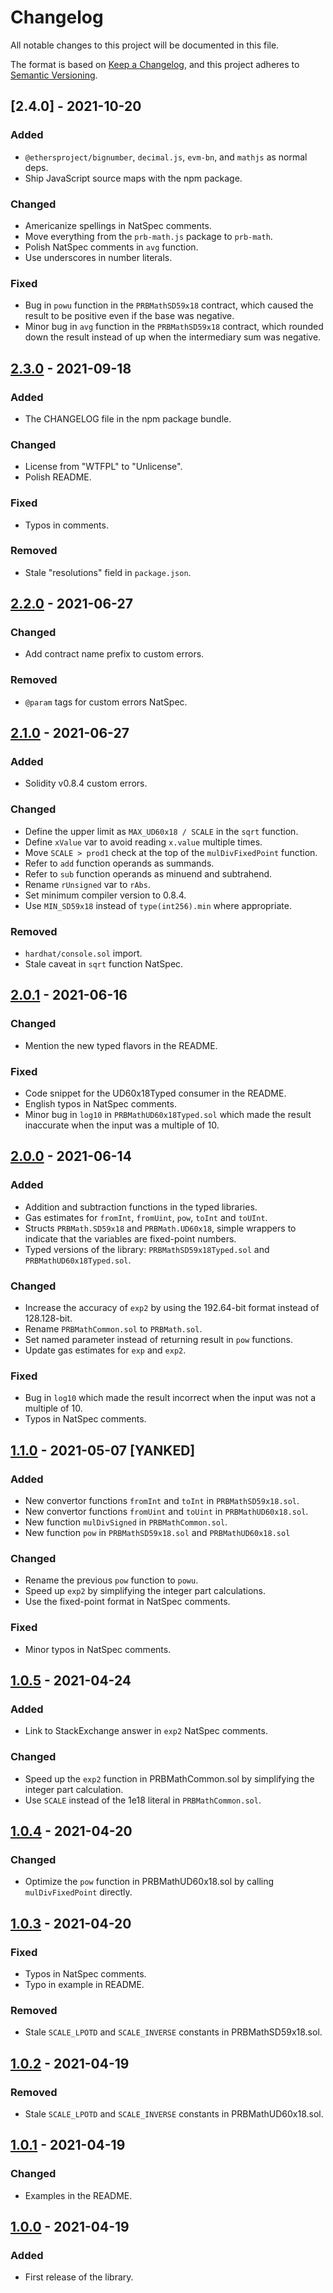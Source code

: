 # Changelog

All notable changes to this project will be documented in this file.

The format is based on [Keep a Changelog](https://keepachangelog.com/en/1.0.0/), and this project adheres to [Semantic Versioning](https://semver.org/spec/v2.0.0.html).

## [2.4.0] - 2021-10-20

### Added

- `@ethersproject/bignumber`, `decimal.js`, `evm-bn`, and `mathjs` as normal deps.
- Ship JavaScript source maps with the npm package.

### Changed

- Americanize spellings in NatSpec comments.
- Move everything from the `prb-math.js` package to `prb-math`.
- Polish NatSpec comments in `avg` function.
- Use underscores in number literals.

### Fixed

- Bug in `powu` function in the `PRBMathSD59x18` contract, which caused the result to be positive even if the base was negative.
- Minor bug in `avg` function in the `PRBMathSD59x18` contract, which rounded down the result instead of up when the intermediary sum was negative.

## [2.3.0] - 2021-09-18

### Added

- The CHANGELOG file in the npm package bundle.

### Changed

- License from "WTFPL" to "Unlicense".
- Polish README.

### Fixed

- Typos in comments.

### Removed

- Stale "resolutions" field in `package.json`.

## [2.2.0] - 2021-06-27

### Changed

- Add contract name prefix to custom errors.

### Removed

- `@param` tags for custom errors NatSpec.

## [2.1.0] - 2021-06-27

### Added

- Solidity v0.8.4 custom errors.

### Changed

- Define the upper limit as `MAX_UD60x18 / SCALE` in the `sqrt` function.
- Define `xValue` var to avoid reading `x.value` multiple times.
- Move `SCALE > prod1` check at the top of the `mulDivFixedPoint` function.
- Refer to `add` function operands as summands.
- Refer to `sub` function operands as minuend and subtrahend.
- Rename `rUnsigned` var to `rAbs`.
- Set minimum compiler version to 0.8.4.
- Use `MIN_SD59x18` instead of `type(int256).min` where appropriate.

### Removed

- `hardhat/console.sol` import.
- Stale caveat in `sqrt` function NatSpec.

## [2.0.1] - 2021-06-16

### Changed

- Mention the new typed flavors in the README.

### Fixed

- Code snippet for the UD60x18Typed consumer in the README.
- English typos in NatSpec comments.
- Minor bug in `log10` in `PRBMathUD60x18Typed.sol` which made the result inaccurate when the input was a multiple of 10.

## [2.0.0] - 2021-06-14

### Added

- Addition and subtraction functions in the typed libraries.
- Gas estimates for `fromInt`, `fromUint`, `pow`, `toInt` and `toUInt`.
- Structs `PRBMath.SD59x18` and `PRBMath.UD60x18`, simple wrappers to indicate that the variables are fixed-point numbers.
- Typed versions of the library: `PRBMathSD59x18Typed.sol` and `PRBMathUD60x18Typed.sol`.

### Changed

- Increase the accuracy of `exp2` by using the 192.64-bit format instead of 128.128-bit.
- Rename `PRBMathCommon.sol` to `PRBMath.sol`.
- Set named parameter instead of returning result in `pow` functions.
- Update gas estimates for `exp` and `exp2`.

### Fixed

- Bug in `log10` which made the result incorrect when the input was not a multiple of 10.
- Typos in NatSpec comments.

## [1.1.0] - 2021-05-07 [YANKED]

### Added

- New convertor functions `fromInt` and `toInt` in `PRBMathSD59x18.sol`.
- New convertor functions `fromUint` and `toUint` in `PRBMathUD60x18.sol`.
- New function `mulDivSigned` in `PRBMathCommon.sol`.
- New function `pow` in `PRBMathSD59x18.sol` and `PRBMathUD60x18.sol`

### Changed

- Rename the previous `pow` function to `powu`.
- Speed up `exp2` by simplifying the integer part calculations.
- Use the fixed-point format in NatSpec comments.

### Fixed

- Minor typos in NatSpec comments.

## [1.0.5] - 2021-04-24

### Added

- Link to StackExchange answer in `exp2` NatSpec comments.

### Changed

- Speed up the `exp2` function in PRBMathCommon.sol by simplifying the integer part calculation.
- Use `SCALE` instead of the 1e18 literal in `PRBMathCommon.sol`.

## [1.0.4] - 2021-04-20

### Changed

- Optimize the `pow` function in PRBMathUD60x18.sol by calling `mulDivFixedPoint` directly.

## [1.0.3] - 2021-04-20

### Fixed

- Typos in NatSpec comments.
- Typo in example in README.

### Removed

- Stale `SCALE_LPOTD` and `SCALE_INVERSE` constants in PRBMathSD59x18.sol.

## [1.0.2] - 2021-04-19

### Removed

- Stale `SCALE_LPOTD` and `SCALE_INVERSE` constants in PRBMathUD60x18.sol.

## [1.0.1] - 2021-04-19

### Changed

- Examples in the README.

## [1.0.0] - 2021-04-19

### Added

- First release of the library.

[2.3.0]: https://github.com/hifi-finance/prb-math/compare/prb-math@2.2.0...prb-math@2.3.0
[2.2.0]: https://github.com/hifi-finance/prb-math/compare/prb-math@2.1.0...prb-math@2.2.0
[2.1.0]: https://github.com/hifi-finance/prb-math/compare/prb-math@2.0.1...prb-math@2.1.0
[2.0.1]: https://github.com/hifi-finance/prb-math/compare/prb-math@2.0.0...prb-math@2.0.1
[2.0.0]: https://github.com/hifi-finance/prb-math/compare/prb-math@1.1.0...prb-math@2.0.0
[1.1.0]: https://github.com/hifi-finance/prb-math/compare/prb-math@1.0.5...prb-math@1.1.0
[1.0.5]: https://github.com/hifi-finance/prb-math/compare/prb-math@1.0.4...prb-math@1.0.5
[1.0.4]: https://github.com/hifi-finance/prb-math/compare/prb-math@1.0.3...prb-math@1.0.4
[1.0.3]: https://github.com/hifi-finance/prb-math/compare/prb-math@1.0.2...prb-math@1.0.3
[1.0.2]: https://github.com/hifi-finance/prb-math/compare/prb-math@1.0.1...prb-math@1.0.2
[1.0.1]: https://github.com/hifi-finance/prb-math/compare/prb-math@1.0.0...prb-math@1.0.1
[1.0.0]: https://github.com/hifi-finance/prb-math/releases/tag/prb-math@1.0.0
